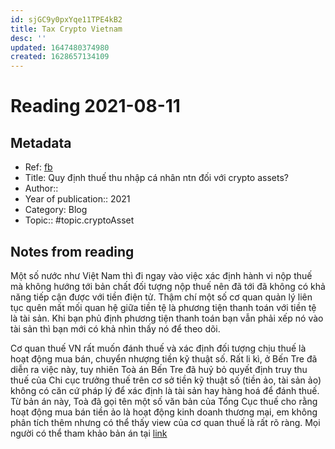 ```yaml
---
id: sjGC9y0pxYqe11TPE4kB2
title: Tax Crypto Vietnam
desc: ''
updated: 1647480374980
created: 1628657134109
---
```

# Reading 2021-08-11

## Metadata

- Ref: [fb](https://www.facebook.com/groups/phocapblockchain/posts/265451325035158/)
- Title: Quy định thuế thu nhập cá nhân ntn đối với crypto assets?
- Author:: 
- Year of publication:: 2021
- Category: Blog
- Topic:: #topic.cryptoAsset

## Notes from reading

Một số nước như Việt Nam thì đi ngay vào việc xác định hành vi nộp thuế mà không hướng tới bản chất đối tượng nộp thuế nên đã tới đã không có khả năng tiếp cận được với tiền điện tử. Thậm chí một số cơ quan quản lý liên tục quên mất mối quan hệ giữa tiền tệ là phương tiện thanh toán với tiền tệ là tài sản. Khi bạn phủ định phương tiện thanh toán bạn vẫn phải xếp nó vào tài sản thì bạn mới có khả nhìn thấy nó để theo dõi.


Cơ quan thuế VN rất muốn đánh thuế và xác định đối tượng chịu thuế là hoạt động mua bán, chuyển nhượng tiền kỹ thuật số. Rất li kì, ở Bến Tre đã diễn ra việc này, tuy nhiên Toà án Bến Tre đã huỷ bỏ quyết định truy thu thuế của Chi cục trưởng thuế trên cơ sở tiền kỹ thuật số (tiền ảo, tài sản ảo) không có căn cứ pháp lý để xác định là tài sản hay hàng hoá để đánh thuế. Từ bản án này, Toà đã gọi tên một số văn bản của Tổng Cục thuế cho rằng hoạt động mua bán tiền ảo là hoạt động kinh doanh thương mại, em không phân tích thêm nhưng có thể thấy view của cơ quan thuế là rất rõ ràng. Mọi người có thể tham khảo bản án tại [link](https://congbobanan.toaan.gov.vn/5ta51734t1cvn/BAN_AN_NGUYEN_VIET_C___CUC_T.pdf)

